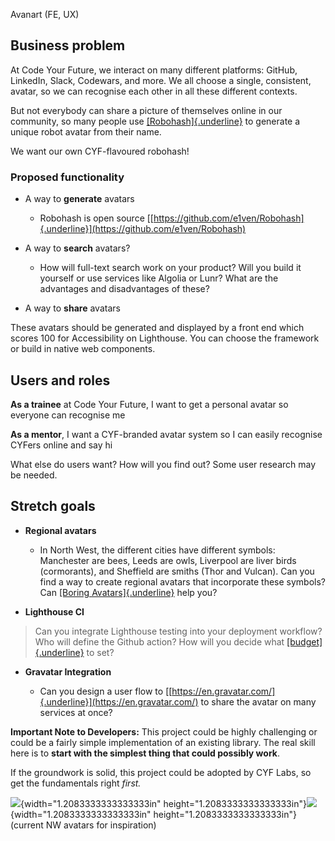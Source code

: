 Avanart (FE, UX)

## Business problem

At Code Your Future, we interact on many different platforms: GitHub,
LinkedIn, Slack, Codewars, and more. We all choose a single, consistent,
avatar, so we can recognise each other in all these different contexts.

But not everybody can share a picture of themselves online in our
community, so many people use
[[Robohash]{.underline}](https://robohash.org/) to generate a unique
robot avatar from their name.

We want our own CYF-flavoured robohash!

### Proposed functionality

- A way to **generate** avatars

  - Robohash is open source
    [[https://github.com/e1ven/Robohash]{.underline}](https://github.com/e1ven/Robohash)

- A way to **search** avatars?

  - How will full-text search work on your product? Will you build
    it yourself or use services like Algolia or Lunr? What are the
    advantages and disadvantages of these?

- A way to **share** avatars

These avatars should be generated and displayed by a front end which
scores 100 for Accessibility on Lighthouse. You can choose the framework
or build in native web components.

## Users and roles

**As a trainee** at Code Your Future, I want to get a personal avatar so
everyone can recognise me

**As a mentor**, I want a CYF-branded avatar system so I can easily
recognise CYFers online and say hi

What else do users want? How will you find out? Some user research may
be needed.

## Stretch goals

- **Regional avatars**

  - In North West, the different cities have different symbols:
    Manchester are bees, Leeds are owls, Liverpool are liver birds
    (cormorants), and Sheffield are smiths (Thor and Vulcan). Can
    you find a way to create regional avatars that incorporate these
    symbols? Can [[Boring
    Avatars]{.underline}](https://boringavatars.com/) help you?

- **Lighthouse CI**

> Can you integrate Lighthouse testing into your deployment workflow?
> Who will define the Github action? How will you decide what
> [[budget]{.underline}](https://web.dev/use-lighthouse-for-performance-budgets/)
> to set?

- **Gravatar Integration**

  - Can you design a user flow to
    [[https://en.gravatar.com/]{.underline}](https://en.gravatar.com/)
    to share the avatar on many services at once?

**Important Note to Developers:** This project could be highly
challenging or could be a fairly simple implementation of an existing
library. The real skill here is to **start with the simplest thing that
could possibly work**.

If the groundwork is solid, this project could be adopted by CYF Labs,
so get the fundamentals right _first._

![](media/image3.png){width="1.2083333333333333in"
height="1.2083333333333333in"}![](media/image2.png){width="1.2083333333333333in"
height="1.2083333333333333in"}(current NW avatars for inspiration)
